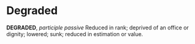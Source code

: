 # Degraded

**DEGRADED**, _participle passive_ Reduced in rank; deprived of an office or dignity; lowered; sunk; reduced in estimation or value.